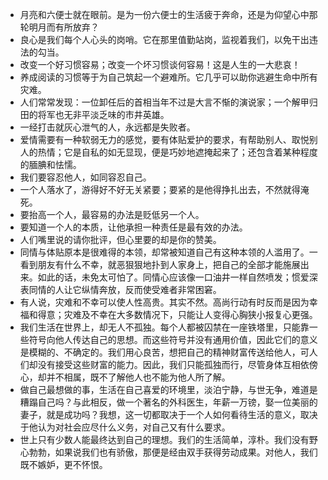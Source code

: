 - 月亮和六便士就在眼前。是为一份六便士的生活疲于奔命，还是为仰望心中那轮明月而有所放弃？
- 良心是我们每个人心头的岗哨。它在那里值勤站岗，监视着我们，以免干出违法的勾当。
- 改变一个好习惯容易；改变一个坏习惯谈何容易！这是人生的一大悲哀！
- 养成阅读的习惯等于为自己筑起一个避难所。它几乎可以助你逃避生命中所有灾难。
- 人们常常发现：一位卸任后的首相当年不过是大言不惭的演说家；一个解甲归田的将军也无非平淡乏味的市井英雄。
- 一经打击就灰心泄气的人，永远都是失败者。
- 爱情需要有一种软弱无力的感觉，要有体贴爱护的要求，有帮助别人、取悦别人的热情；它是自私的如无显现，便是巧妙地遮掩起来了；还包含着某种程度的腼腆和怯懦。
- 我们要容忍他人，如同容忍自己。
- 一个人落水了，游得好不好无关紧要；要紧的是他得挣扎出去，不然就得淹死。
- 要抬高一个人，最容易的办法是贬低另一个人。
- 要知道一个人的本质，让他承担一种责任是最有效的办法。
- 人们嘴里说的请你批评，但心里要的却是你的赞美。
- 同情与体贴原本是很难得的本领，却常被知道自己有这种本领的人滥用了。一看到朋友有什么不幸，就恶狠狠地扑到人家身上，把自己的全部才能施展出来。如此的话，未免太可怕了。同情心应该像一口油井一样自然喷发；惯爱深表同情的人让它纵情奔放，反而使受难者非常困窘。
- 有人说，灾难和不幸可以使人性高贵。其实不然。高尚行动有时反而是因为幸福和得意；灾难及不幸在大多数情况下，只能让人变得心胸狭小报复心更强。
- 我们生活在世界上，却无人不孤独。每个人都被囚禁在一座铁塔里，只能靠一些符号向他人传达自己的思想。而这些符号并没有通用价值，因此它们的意义是模糊的、不确定的。我们用心良苦，想把自己的精神财富传送给他人，可人们却没有接受这些财富的能力。因此，我们只能孤独而行，尽管身体互相依傍心，却并不相属，既不了解他人也不能为他人所了解。
- 做自己最想做的事，生活在自己喜爱的环境里，淡泊宁静，与世无争，难道是糟蹋自己吗？与此相反，做一个著名的外科医生，年薪一万镑，娶一位美丽的妻子，就是成功吗？我想，这一切都取决于一个人如何看待生活的意义，取决于他认为对社会应尽什么义务，对自己又有什么要求。
- 世上只有少数人能最终达到自己的理想。我们的生活简单，淳朴。我们没有野心勃勃，如果说我们也有骄傲，那便是经由双手获得劳动成果。对他人，我们既不嫉妒，更不怀恨。
